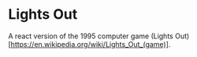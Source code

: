 # Lights Out

A react version of the 1995 computer game (Lights Out)[https://en.wikipedia.org/wiki/Lights_Out_(game)].
